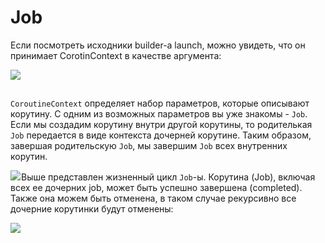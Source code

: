 # Job

Если посмотреть исходники builder-а launch, можно увидеть, что он принимает CorotinContext в качестве аргумента:

![](https://ucarecdn.com/c3735599-8eb4-40d6-84ea-2580bc9ebff8/)

![](data:image/gif;base64,R0lGODlhAQABAPABAP///wAAACH5BAEKAAAALAAAAAABAAEAAAICRAEAOw== "Click and drag to move")

`CoroutineContext` определяет набор параметров, которые описывают корутину. С одним из возможных параметров вы уже знакомы - `Job`. Если мы создадим корутину внутри другой корутины, то родителькая `Job` передается в виде контекста дочерней корутине. Таким образом, завершая родительскую `Job`, мы завершим `Job` всех внутренних корутин.

![](https://ucarecdn.com/f53f4ec8-144f-4b62-bef2-854553df8e42/)![](data:image/gif;base64,R0lGODlhAQABAPABAP///wAAACH5BAEKAAAALAAAAAABAAEAAAICRAEAOw== "Click and drag to move")Выше представлен жизненный цикл `Job`-ы. Корутина (Job), включая всех ее дочерних job, может быть успешно завершена (completed). Также она можем быть отменена, в таком случае рекурсивно все дочерние корутинки будут отменены:

![](https://ucarecdn.com/3f1e4018-f020-4ab6-bd23-17123081773f/)

![](data:image/gif;base64,R0lGODlhAQABAPABAP///wAAACH5BAEKAAAALAAAAAABAAEAAAICRAEAOw== "Click and drag to move")
